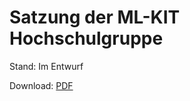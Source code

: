 # Satzung der ML-KIT Hochschulgruppe

Stand: Im Entwurf

Download: [PDF](https://github.com/ML-KIT/satzung/blob/master/Satzung.pdf)